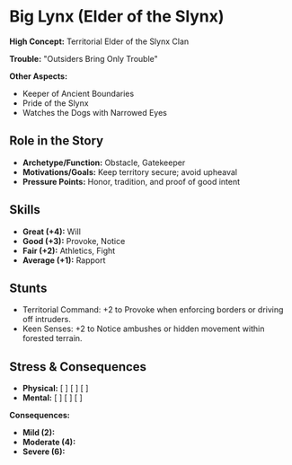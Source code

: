 # Big Lynx (Elder of the Slynx)

**High Concept:** Territorial Elder of the Slynx Clan

**Trouble:** "Outsiders Bring Only Trouble"

**Other Aspects:**
- Keeper of Ancient Boundaries
- Pride of the Slynx
- Watches the Dogs with Narrowed Eyes

## Role in the Story
- **Archetype/Function:** Obstacle, Gatekeeper
- **Motivations/Goals:** Keep territory secure; avoid upheaval
- **Pressure Points:** Honor, tradition, and proof of good intent

## Skills
- **Great (+4):** Will
- **Good (+3):** Provoke, Notice
- **Fair (+2):** Athletics, Fight
- **Average (+1):** Rapport

## Stunts
- Territorial Command: +2 to Provoke when enforcing borders or driving off intruders.
- Keen Senses: +2 to Notice ambushes or hidden movement within forested terrain.

## Stress & Consequences
- **Physical:** [ ] [ ] [ ]
- **Mental:** [ ] [ ] [ ]

**Consequences:**
- **Mild (2):**
- **Moderate (4):**
- **Severe (6):**
